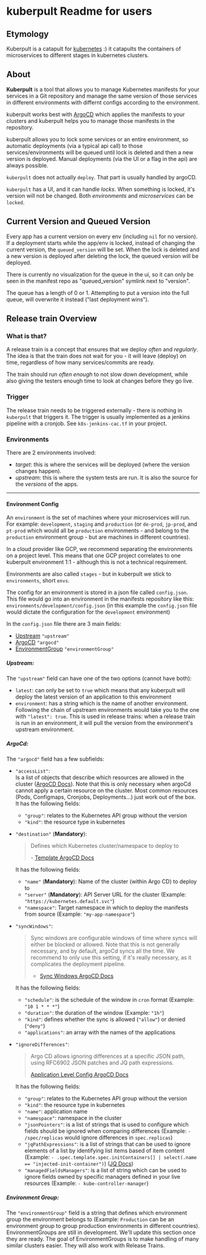 # kuberpult Readme for users

## Etymology

Kuberpult is a catapult for [kubernetes](https://kubernetes.io/) :) it catapults the containers of microservices to different stages in kubernetes clusters.

## About

**Kuberpult** is a tool that allows you to manage Kubernetes manifests for your services in a
Git repository and manage the same version of those services in different environments
with differnt configs according to the environment.

kuberpult works best with [ArgoCD](https://argo-cd.readthedocs.io/en/stable/) which applies the
manifests to your clusters and kuberpult helps you to manage those manifests in the repository.

kuberpult allows you to lock some services or an entire environment, so automatic deployments (via a typical api call) to
those services/environments will be queued until lock is deleted and then a new version is deployed.
Manual deployments (via the UI or a flag in the api) are always possible.

`kuberpult` does not actually `deploy`. That part is usually handled by argoCD.

`kuberpult` has a UI, and it can handle *locks*. When something is locked, it's version will not be changed.
Both *environments* and *microservices* can be `locked`.

## Current Version and Queued Version

Every app has a current version on every env (including `nil` for no version).
If a deployment starts while the app/env is locked,
instead of changing the current version, the `queued_version` will be set.
When the lock is deleted and a new version is deployed after deleting the lock, the queued version will be deployed.

There is currently no visualization for the queue in the ui,
so it can only be seen in the manifest repo as "queued_version" symlink next to "version".

The queue has a length of 0 or 1.
Attempting to put a version into the full queue, will overwrite it instead ("last deployment wins").

## Release train Overview

### What is that?

A release train is a concept that ensures that we deploy *often* and *regularly*.
The idea is that the train does not wait for you - it will leave (deploy) on time, regardless of how many services/commits are ready.

The train should run *often enough* to not slow down development, while also giving the testers enough time to look at changes before they go live.

### Trigger

The release train needs to be triggered externally - there is nothing in `kuberpult` that triggers it.
The trigger is usually implemented as a jenkins pipeline with a cronjob.
See `k8s-jenkins-cac.tf` in your project.

### Environments

There are 2 environments involved:
* *target*: this is where the services will be deployed (where the version changes happen).
* *upstream*: this is where the system tests are run. It is also the source for the *versions* of the apps.

---

#### Environment Config

An `environment` is the set of machines where your microservices will run. For example: `development`, `staging` and `production` (or `de-prod`, `jp-prod`, and `pt-prod` which would all be `production` environments - and belong to the `production` environment group - but are machines in different countries).

In a cloud provider like GCP, we recommend separating the environments on a project level. This means that one GCP project correlates to one kuberpult environment 1:1 - although this is not a technical requirement.

Environments are also called `stages` - but in kuberpult we stick to `environments`, short `envs`.

The config for an environment is stored in a json file called `config.json`. This file would go into an environment in the manifests repository like this: `environments/development/config.json` (in this example the `config.json` file would dictate the configuration for the `development` environment)

In the `config.json` file there are 3 main fields:
- [Upstream](#upstream)  `"upstream"`
- [ArgoCD](#argocd)    `"argocd"`
- [EnvironmentGroup](#environment-group) `"environmentGroup"`

##### Upstream:

The `"upstream"` field can have one of the two options (cannot have both):
  - `latest`: can only be set to `true` which means that any kuberpult will deploy the latest version of an application to this environment
  - `environment`: has a string which is the name of another environment. Following the chain of upstream environments would take you to the one with `"latest": true`. This is used in release trains: when a release train is run in an environment, it will pull the version from the environment's upstream environment.

##### ArgoCd: 

The `"argocd"` field has a few subfields:
- `"accessList"`:  
  Is a list of objects that describe which resources are allowed in the cluster ([ArgoCD Docs](https://argo-cd.readthedocs.io/en/stable/operator-manual/declarative-setup/#projects)).
  Note that this is only necessary when argoCd cannot apply a certain resource on the cluster. Most common resources (Pods, Configmaps, Cronjobs, Deployments...) just work out of the box.
  It has the following fields:
  - `"group"`: relates to the Kubernetes API group without the version
  - `"kind"`: the resource type in kubernetes

- `"destination"` (**Mandatory**):
  > Defines which Kubernetes cluster/namespace to deploy to
  >
  > \- [Template ArgoCD Docs](https://argo-cd.readthedocs.io/en/stable/operator-manual/applicationset/Template/#template-fields)

  It has the following fields:
  - `"name"` (**Mandatory**): Name of the cluster (within Argo CD) to deploy to
  - `"server"` (**Mandatory**): API Server URL for the cluster (Example: `"https://kubernetes.default.svc"`)
  - `"namespace"`: Target namespace in which to deploy the manifests from source (Example: `"my-app-namespace"`)

- `"syncWindows"`:
  > Sync windows are configurable windows of time where syncs will either be blocked or allowed. Note that this is not generally necessary, and by default, argoCd syncs all the time. We recommend to only use this setting, if it's really necessary, as it complicates the deployment pipeline.
  >
  > - [Sync Windows ArgoCD Docs](https://argo-cd.readthedocs.io/en/stable/user-guide/sync_windows/)

  It has the following fields:
  - `"schedule"`: is the schedule of the window in `cron` format (Example: `"10 1 * * *"`)
  - `"duration"`: the duration of the window (Example: `"1h"`)
  - `"kind"`: defines whether the sync is allowed (`"allow"`) or denied (`"deny"`)
  - `"applications"`: an array with the names of the applications

- `"ignoreDifferences"`:
  > Argo CD allows ignoring differences at a specific JSON path, using RFC6902 JSON patches and JQ path expressions.
  > 
  > [Application Level Config ArgoCD Docs](https://argo-cd.readthedocs.io/en/stable/user-guide/diffing/#application-level-configuration)

  It has the following fields:
  - `"group"`: relates to the Kubernetes API group without the version
  - `"kind"`: the resource type in kubernetes
  - `"name"`: application name
  - `"namespace"`: namespace in the cluster
  - `"jsonPointers"`: is a list of strings that is used to configure which fields should be ignored when comparing differences (Example: `- /spec/replicas` would ignore differences in `spec.replicas`)
  - `"jqPathExpressions"`: is a list of strings that can be used to ignore elements of a list by identifying list items based of item content (Example: `- .spec.template.spec.initContainers[] | select(.name == "injected-init-container")`) ([JQ Docs](https://stedolan.github.io/jq/manual/#path(path_expression)))
  - `"managedFieldsManagers"`: is a list of string which can be used to ignore fields owned by specific managers defined in your live resources (Example: `- kube-controller-manager`)

##### Environment Group:

The `"environmentGroup"` field is a string that defines which environment group the environment belongs to (Example: `Production` can be an environment group to group production environments in different countries).
EnvironmentGroups are still in development. We'll update this section once they are ready.
The goal of EnvironmentGroups is to make handling of many similar clusters easier. They will also work with Release Trains.